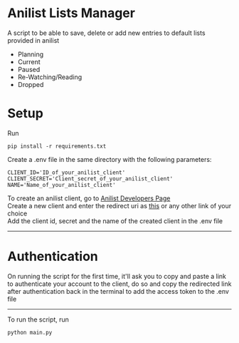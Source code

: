 # Anilist Lists Manager

A script to be able to save, delete or add new entries to default lists provided in anilist
- Planning
- Current
- Paused
- Re-Watching/Reading
- Dropped

# Setup

Run
```
pip install -r requirements.txt
```

Create a .env file in the same directory with the following parameters:
```
CLIENT_ID='ID_of_your_anilist_client'
CLIENT_SECRET='Client_secret_of_your_anilist_client'
NAME='Name_of_your_anilist_client'
```

To create an anilist client, go to [Anilist Developers Page](https://anilist.co/settings/developer)\
Create a new client and enter the redirect uri as [this](https://www.google.com/) or any other link of your choice\
Add the client id, secret and the name of the created client in the .env file

---

# Authentication

On running the script for the first time, it'll ask you to copy and paste a link to authenticate your account to the client, do so and copy the redirected link after authentication back in the terminal to add the access token to the .env file

---

To run the script, run
```
python main.py
```
